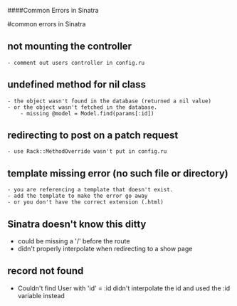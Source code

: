 ####Common Errors in Sinatra

#common errors in Sinatra

## not mounting the controller
    - comment out users controller in config.ru
    
## undefined method for nil class
    - the object wasn't found in the database (returned a nil value)
    - or the object wasn't fetched in the database. 
        - missing @model = Model.find(params[:id])
## redirecting to post on a patch request
    - use Rack::MethodOverride wasn't put in config.ru

## template missing error (no such file or directory)
    - you are referencing a template that doesn't exist. 
    - add the template to make the error go away
    - or you don't have the correct extension (.html)
## Sinatra doesn't know this ditty
 - could be missing a '/' before the route 
 - didn't properly interpolate when redirecting to a show page

## record not found
- Couldn't find User with 'id' = :id
didn't interpolate the id and used the :id variable instead

##
    